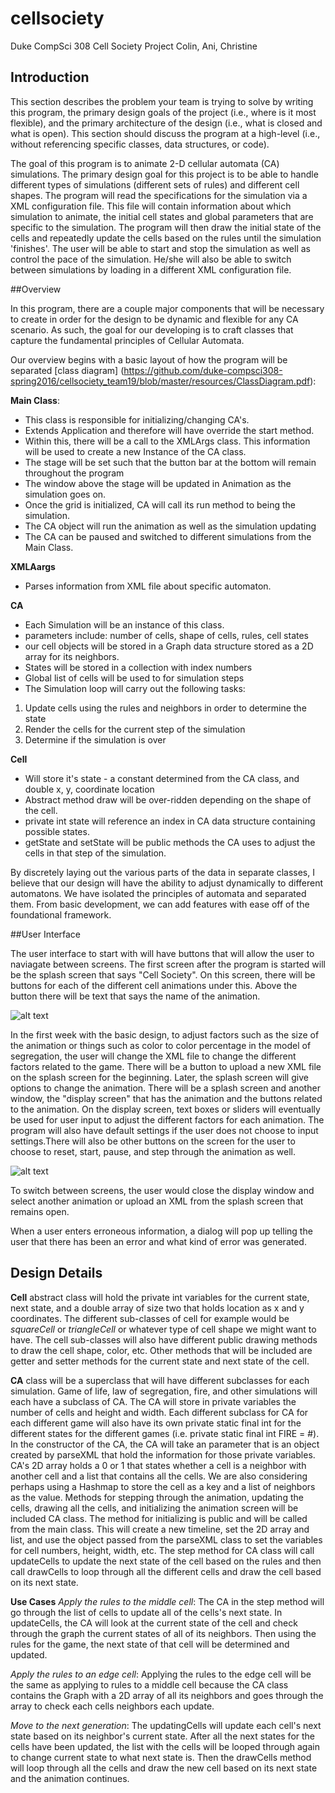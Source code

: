 
# cellsociety
Duke CompSci 308 Cell Society Project
Colin, Ani, Christine

## Introduction

This section describes the problem your team is trying to solve by writing this program, the primary design goals of the project (i.e., where is it most flexible), and the primary architecture of the design (i.e., what is closed and what is open). This section should discuss the program at a high-level (i.e., without referencing specific classes, data structures, or code).

The goal of this program is to animate 2-D cellular automata (CA) simulations. The primary design goal for this project is to be able to handle different types of simulations (different sets of rules) and different cell shapes. The program will read the specifications for the simulation via a XML configuration file. This file will contain information about which simulation to animate, the initial cell states and global parameters that are specific to the simulation. The program will then draw the initial state of the cells and repeatedly update the cells based on the rules until the simulation 'finishes'. The user will be able to start and stop the simulation as well as control the pace of the simulation. He/she will also be able to switch between simulations by loading in a different XML configuration file.

##Overview

In this program, there are a couple major components that will be necessary to create in order for the design to be dynamic and flexible for any CA scenario. As such, the goal for our developing is to craft classes that capture the fundamental principles of Cellular Automata.  

Our overview begins with a basic layout of how the program will be separated [class diagram] (https://github.com/duke-compsci308-spring2016/cellsociety_team19/blob/master/resources/ClassDiagram.pdf):

**Main Class**:

* This class is responsible for initializing/changing CA's.
* Extends Application and therefore will have override the start method.
* Within this, there will be a call to the XMLArgs class.  This information will be used to create a new Instance of the CA class.
* The stage will be set such that the button bar at the bottom will remain throughout the program
* The window above the stage will be updated in Animation as the simulation goes on.
* Once the grid is initialized, CA will call its run method to being the simulation.
* The CA object will run the animation as well as the simulation updating
* The CA can be paused and switched to different simulations from the Main Class.
	

**XMLAargs**

* Parses information from XML file about specific automaton.
	
**CA**

* Each Simulation will be an instance of this class.
* parameters include: number of cells, shape of cells, rules, cell states
* our cell objects will be stored in a Graph data structure stored as a 2D array for its neighbors.
* States will be stored in a collection with index numbers
* Global list of cells will be used to for simulation steps 
* The Simulation loop will carry out the following tasks:
	
1. Update cells using the rules and neighbors in order to determine the state
2. Render the cells for the current step of the simulation
3. Determine if the simulation is over

**Cell**

* Will store it's state - a constant determined from the CA class, and double x, y, coordinate location
* Abstract method draw will be over-ridden depending on the shape of the cell. 
* private int state will reference an index in CA data structure containing possible states. 
* getState and setState will be public methods the CA uses to adjust the cells in that step of the simulation.
	

By discretely laying out the various parts of the data in separate classes, I believe that our design will have the ability to adjust dynamically to different automatons.  We have isolated the principles of automata and separated them.  From basic development, we can add features with ease off of the foundational framework.    
	
##User Interface

The user interface to start with will have buttons that will allow the user to naviagate between screens. The first screen after the program is started will be the splash screen that says "Cell Society". On this screen, there will be buttons for each of the different cell animations under this. Above the button there will be text that says the name of the animation. 

![alt text](https://github.com/duke-compsci308-spring2016/cellsociety_team19/blob/master/resources/CellSociety.jpg "A mockup of splash screen")

 In the first week with the basic design, to adjust factors such as the size of the animation or things such as color to color percentage in the model of segregation, the user will change the XML file to change the different factors related to the game. There will be a button to upload a new XML file on the splash screen for the beginning. Later, the splash screen will give options to change the animation. There will be a splash screen and another window, the "display screen" that has the animation and the buttons related to the animation. On the display screen, text boxes or sliders will eventually be used for user input to adjust the different factors for each animation. The program will also have default settings if the user does not choose to input settings.There will also be other buttons on the screen for the user to choose to reset, start, pause, and step through the animation as well. 
 
![alt text](https://github.com/duke-compsci308-spring2016/cellsociety_team19/blob/master/resources/AutomatonDisplay.jpg "A mockup of the display")

To switch between screens, the user would close the display window and select another animation or upload an XML from the splash screen that remains open.

When a user enters erroneous information, a dialog will pop up telling the user that there has been an error and what kind of error was generated.

## Design Details
**Cell** abstract class will hold the private int variables for the current state, next state, and a double array of size two that holds location as x and y coordinates. The different sub-classes of cell for example would be *squareCell* or *triangleCell* or whatever type of cell shape we might want to have. The cell sub-classes will also have different public drawing methods to draw the cell shape, color, etc. Other methods that will be included are getter and setter methods for the current state and next state of the cell.

**CA** class will be a superclass that will have different subclasses for each simulation. Game of life, law of segregation, fire, and other simulations will each have a subclass of CA. The CA will store in private variables the number of cells and height and width. Each different subclass for CA for each different game will also have its own private static final int for the different states for the different games (i.e. private static final int FIRE = #).  In the constructor of the CA, the CA will take an parameter that is an object created by parseXML that hold the information for those private variables. CA's 2D array holds a 0 or 1 that states whether a cell is a neighbor with another cell and a list that contains all the cells. We are also considering perhaps using a Hashmap to store the cell as a key and a list of neighbors as the value. Methods for stepping through the animation, updating the cells, drawing all the cells, and initializing the animation screen will be included CA class. The method for initializing is public and will be called from the main class. This will create a new timeline, set the 2D array and list, and use the object passed from the parseXML class to set the variables for cell numbers, height, width, etc. The step method for CA class will call updateCells to update the next state of the cell based on the rules and then call drawCells to loop through all the different cells and draw the cell based on its next state. 

__Use Cases__
*Apply the rules to the middle cell*: The CA in the step method will go through the list of cells to update all of the cells's next state. In updateCells, the CA will look at the current state of the cell and check through the graph the current states of all of its neighbors. Then using the rules for the game, the next state of that cell will be determined and updated. 

*Apply the rules to an edge cell*: Applying the rules to the edge cell will be the same as applying to rules to a middle cell because the CA class contains the Graph with a 2D array of all its neighbors and goes through the array to check each cells neighbors each update.

*Move to the next generation*: The updatingCells will update each cell's next state based on its neighbor's current state. After all the next states for the cells have been updated, the list with the cells will be looped through again to change current state to what next state is. Then the drawCells method will loop through all the cells and draw the new cell based on its next state and the animation continues. 
